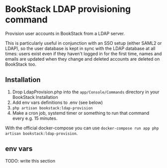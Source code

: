 # BookStack LDAP provisioning command

Provision user accounts in BookStack from a LDAP server.

This is particularly useful in conjunction with an SSO setup (either SAML2 or LDAP), so the user database is kept in sync with the LDAP database at all times: users exist even if they haven't logged in for the first time, names and emails are updated when they change and deleted accounts are deleted on BookStack too.

## Installation

1. Drop LdapProvision.php into the `app/Console/Commands` directory in your BookStack Installation
2. Add env vars definitions to .env (see below)
3. `php artisan bookstack:ldap-provision`
4. Make a cron job, systemd timer or something to run that command every e.g. 15 minutes.

With the official docker-compose you can use `docker-compose run app php artisan bookstack:ldap-provision`.

## env vars

TODO: write this section

